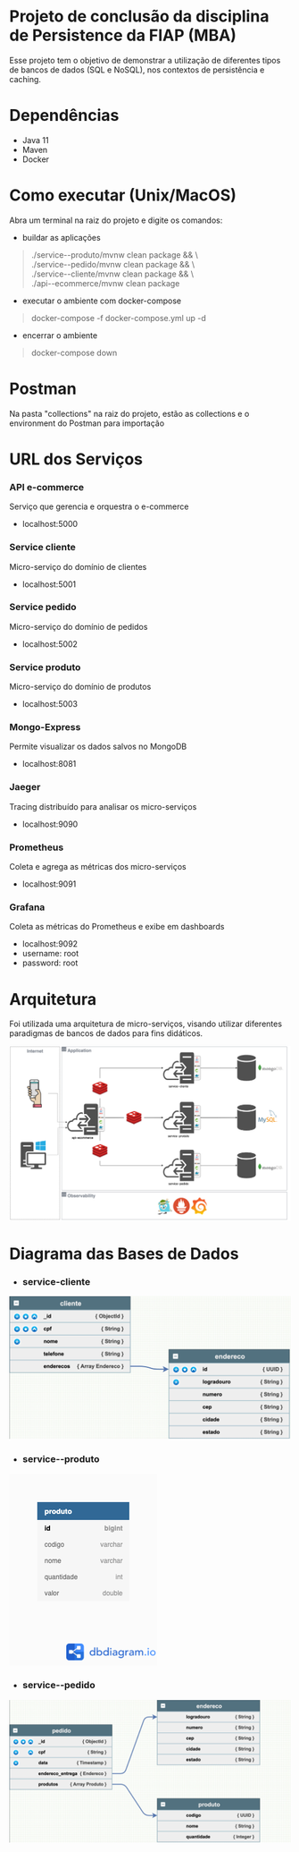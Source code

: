 # Projeto de conclusão da disciplina de Persistence da FIAP (MBA)

Esse projeto tem o objetivo de demonstrar a utilização de diferentes tipos de bancos de dados (SQL e NoSQL), nos contextos de persistência e caching.

# Dependências

- Java 11
- Maven
- Docker

# Como executar (Unix/MacOS)

Abra um terminal na raiz do projeto e digite os comandos:

- buildar as aplicações
> ./service--produto/mvnw clean package && \ \
> ./service--pedido/mvnw clean package && \ \
> ./service--cliente/mvnw clean package && \ \
> ./api--ecommerce/mvnw clean package
- executar o ambiente com docker-compose
> docker-compose -f docker-compose.yml up -d
- encerrar o ambiente
> docker-compose down

# Postman

Na pasta "collections" na raiz do projeto, estão as collections e o environment do Postman para importação

# URL dos Serviços

### API e-commerce

Serviço que gerencia e orquestra o e-commerce
- localhost:5000

### Service cliente

Micro-serviço do domínio de clientes
- localhost:5001

### Service pedido

Micro-serviço do domínio de pedidos
- localhost:5002

### Service produto

Micro-serviço do domínio de produtos
- localhost:5003

### Mongo-Express

Permite visualizar os dados salvos no MongoDB
- localhost:8081

### Jaeger

Tracing distribuído para analisar os micro-serviços
- localhost:9090

### Prometheus

Coleta e agrega as métricas dos micro-serviços
- localhost:9091

### Grafana

Coleta as métricas do Prometheus e exibe em dashboards
- localhost:9092
- username: root
- password: root

# Arquitetura

Foi utilizada uma arquitetura de micro-serviços, visando utilizar diferentes paradigmas de bancos de dados para fins didáticos.

![arquitetura](./assets/persistence-arquitetura.drawio.png)

# Diagrama das Bases de Dados

- ### service-cliente
![db-service-cliente](./assets/db-service--cliente.png)

- ### service--produto
![db-service-cliente](./assets/db-service--produto.png)

- ### service--pedido
![db-service-cliente](./assets/db-service--pedido.png)